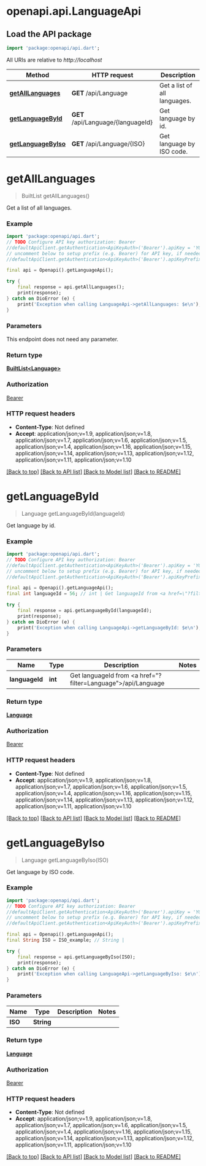 # openapi.api.LanguageApi

## Load the API package
```dart
import 'package:openapi/api.dart';
```

All URIs are relative to *http://localhost*

Method | HTTP request | Description
------------- | ------------- | -------------
[**getAllLanguages**](LanguageApi.md#getalllanguages) | **GET** /api/Language | Get a list of all languages.
[**getLanguageById**](LanguageApi.md#getlanguagebyid) | **GET** /api/Language/{languageId} | Get language by id.
[**getLanguageByIso**](LanguageApi.md#getlanguagebyiso) | **GET** /api/Language/{ISO} | Get language by ISO code.


# **getAllLanguages**
> BuiltList<Language> getAllLanguages()

Get a list of all languages.

### Example
```dart
import 'package:openapi/api.dart';
// TODO Configure API key authorization: Bearer
//defaultApiClient.getAuthentication<ApiKeyAuth>('Bearer').apiKey = 'YOUR_API_KEY';
// uncomment below to setup prefix (e.g. Bearer) for API key, if needed
//defaultApiClient.getAuthentication<ApiKeyAuth>('Bearer').apiKeyPrefix = 'Bearer';

final api = Openapi().getLanguageApi();

try {
    final response = api.getAllLanguages();
    print(response);
} catch on DioError (e) {
    print('Exception when calling LanguageApi->getAllLanguages: $e\n');
}
```

### Parameters
This endpoint does not need any parameter.

### Return type

[**BuiltList&lt;Language&gt;**](Language.md)

### Authorization

[Bearer](../README.md#Bearer)

### HTTP request headers

 - **Content-Type**: Not defined
 - **Accept**: application/json;v=1.9, application/json;v=1.8, application/json;v=1.7, application/json;v=1.6, application/json;v=1.5, application/json;v=1.4, application/json;v=1.16, application/json;v=1.15, application/json;v=1.14, application/json;v=1.13, application/json;v=1.12, application/json;v=1.11, application/json;v=1.10

[[Back to top]](#) [[Back to API list]](../README.md#documentation-for-api-endpoints) [[Back to Model list]](../README.md#documentation-for-models) [[Back to README]](../README.md)

# **getLanguageById**
> Language getLanguageById(languageId)

Get language by id.

### Example
```dart
import 'package:openapi/api.dart';
// TODO Configure API key authorization: Bearer
//defaultApiClient.getAuthentication<ApiKeyAuth>('Bearer').apiKey = 'YOUR_API_KEY';
// uncomment below to setup prefix (e.g. Bearer) for API key, if needed
//defaultApiClient.getAuthentication<ApiKeyAuth>('Bearer').apiKeyPrefix = 'Bearer';

final api = Openapi().getLanguageApi();
final int languageId = 56; // int | Get languageId from <a href=\"?filter=Language\">/api/Language</a>

try {
    final response = api.getLanguageById(languageId);
    print(response);
} catch on DioError (e) {
    print('Exception when calling LanguageApi->getLanguageById: $e\n');
}
```

### Parameters

Name | Type | Description  | Notes
------------- | ------------- | ------------- | -------------
 **languageId** | **int**| Get languageId from <a href=\"?filter=Language\">/api/Language</a> | 

### Return type

[**Language**](Language.md)

### Authorization

[Bearer](../README.md#Bearer)

### HTTP request headers

 - **Content-Type**: Not defined
 - **Accept**: application/json;v=1.9, application/json;v=1.8, application/json;v=1.7, application/json;v=1.6, application/json;v=1.5, application/json;v=1.4, application/json;v=1.16, application/json;v=1.15, application/json;v=1.14, application/json;v=1.13, application/json;v=1.12, application/json;v=1.11, application/json;v=1.10

[[Back to top]](#) [[Back to API list]](../README.md#documentation-for-api-endpoints) [[Back to Model list]](../README.md#documentation-for-models) [[Back to README]](../README.md)

# **getLanguageByIso**
> Language getLanguageByIso(ISO)

Get language by ISO code.

### Example
```dart
import 'package:openapi/api.dart';
// TODO Configure API key authorization: Bearer
//defaultApiClient.getAuthentication<ApiKeyAuth>('Bearer').apiKey = 'YOUR_API_KEY';
// uncomment below to setup prefix (e.g. Bearer) for API key, if needed
//defaultApiClient.getAuthentication<ApiKeyAuth>('Bearer').apiKeyPrefix = 'Bearer';

final api = Openapi().getLanguageApi();
final String ISO = ISO_example; // String | 

try {
    final response = api.getLanguageByIso(ISO);
    print(response);
} catch on DioError (e) {
    print('Exception when calling LanguageApi->getLanguageByIso: $e\n');
}
```

### Parameters

Name | Type | Description  | Notes
------------- | ------------- | ------------- | -------------
 **ISO** | **String**|  | 

### Return type

[**Language**](Language.md)

### Authorization

[Bearer](../README.md#Bearer)

### HTTP request headers

 - **Content-Type**: Not defined
 - **Accept**: application/json;v=1.9, application/json;v=1.8, application/json;v=1.7, application/json;v=1.6, application/json;v=1.5, application/json;v=1.4, application/json;v=1.16, application/json;v=1.15, application/json;v=1.14, application/json;v=1.13, application/json;v=1.12, application/json;v=1.11, application/json;v=1.10

[[Back to top]](#) [[Back to API list]](../README.md#documentation-for-api-endpoints) [[Back to Model list]](../README.md#documentation-for-models) [[Back to README]](../README.md)

